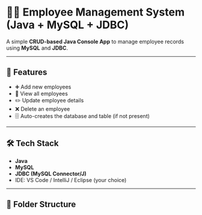 # 🧑‍💼 Employee Management System (Java + MySQL + JDBC)

A simple **CRUD-based Java Console App** to manage employee records using **MySQL** and **JDBC**.

---

## 🔧 Features

- ➕ Add new employees
- 👀 View all employees
- ✏️ Update employee details
- ❌ Delete an employee
- 🗄️ Auto-creates the database and table (if not present)

---

## 🛠 Tech Stack

- **Java**
- **MySQL**
- **JDBC (MySQL Connector/J)**
- IDE: VS Code / IntelliJ / Eclipse (your choice)

---

## 📂 Folder Structure
